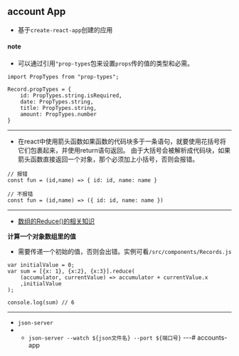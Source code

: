 ## account App
- 基于`create-react-app`创建的应用

#### note
- 可以通过引用`"prop-types`包来设置`props`传的值的类型和必需。
```
import PropTypes from "prop-types";

Record.propTypes = {
    id: PropTypes.string.isRequired,
    date: PropTypes.string,
    title: PropTypes.string,
    amount: PropTypes.number
}
```
---
- 在react中使用箭头函数如果函数的代码块多于一条语句，就要使用花括号将它们包裹起来，并使用return语句返回。
    由于大括号会被解析成代码块，如果箭头函数直接返回一个对象，那个必须加上小括号，否则会报错。
```
// 报错
const fun = (id,name) => { id: id, name: name }

// 不报错
const fun = (id,name) => ({ id: id, name: name })
```
---
- [数组的Reduce()的相关知识](https://developer.mozilla.org/en-US/docs/Web/JavaScript/Reference/Global_Objects/Array/Reduce)

**计算一个对象数组里的值**
- 需要传递一个初始的值，否则会出错。实例可看`/src/components/Records.js`
```
var initialValue = 0;
var sum = [{x: 1}, {x:2}, {x:3}].reduce(
    (accumulator, currentValue) => accumulator + currentValue.x
    ,initialValue
);

console.log(sum) // 6
```
---

- `json-server`
- - `json-server --watch ${json文件名} --port ${端口号}`
---# accounts-app
